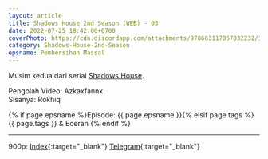 ```yaml
---
layout: article
title: Shadows House 2nd Season (WEB) - 03
date: 2022-07-25 18:42:00+0700
coverPhoto: https://cdn.discordapp.com/attachments/970663117057032232/1000275818053910679/mpv-shot0098.jpg
category: Shadows-House-2nd-Season
epsname: Pembersihan Massal
---
```


Musim kedua dari serial [Shadows House](https://a-1fansub.github.io/Shadows-House-Paketan).

Pengolah Video: Azkaxfannx
<br>
Sisanya: Rokhiq

{% if page.epsname %}Episode: {{ page.epsname }}{% elsif page.tags %}{{ page.tags }} & Eceran {% endif %}

---
900p: [Index](https://proyek.a-1ddl.workers.dev/0:/Musim%20Panas%202022/%5BWEB%5D/%5BA-1%5D%20Shadows%20House%202nd%20Season%20%5BWEB%5D%5Bx264%20900p%5D%5BAAC%5D/%5BA-1%5D%20Shadows%20House%202nd%20Season%20-%2003%20%5BWEB%5D%5Bx264%20900p%5D%5BAAC%5D%5BBDE782F4%5D.mkv){:target="_blank"} [Telegram](https://t.me/a1fansubweeklies/105){:target="_blank"}
